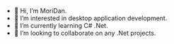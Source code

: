 - 👋 Hi, I’m MoriDan.
- 👀 I’m interested in desktop application development.
- 🌱 I’m currently learning C# .Net. 
- 💞️ I’m looking to collaborate on any .Net projects.
